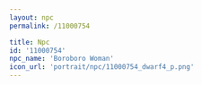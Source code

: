 ```yaml
---
layout: npc
permalink: /11000754

title: Npc
id: '11000754'
npc_name: 'Boroboro Woman'
icon_url: 'portrait/npc/11000754_dwarf4_p.png'
---
```

